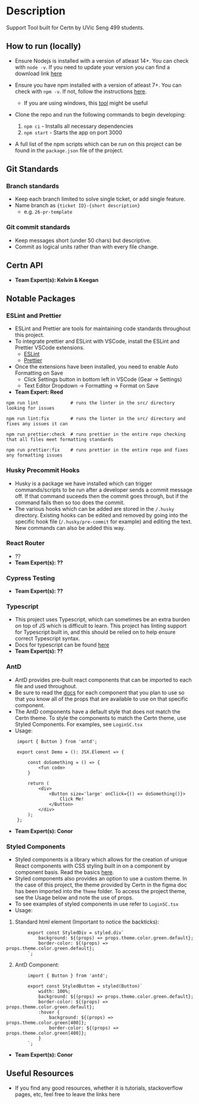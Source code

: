 # Description

Support Tool built for Certn by UVic Seng 499 students.

## How to run (locally)

-   Ensure Nodejs is installed with a version of atleast 14+. You can check with `node -v`. If you need to update your version you can find a download link [here](https://nodejs.org/en/download/)

-   Ensure you have npm installed with a version of atleast 7+. You can check with `npm -v`. If not, follow the instructions [here](https://docs.npmjs.com/try-the-latest-stable-version-of-npm).
    -   If you are using windows, this [tool](https://github.com/felixrieseberg/npm-windows-upgrade) might be useful
-   Clone the repo and run the following commands to begin developing:

    1. `npm ci` - Installs all necessary dependencies
    2. `npm start` - Starts the app on port 3000

-   A full list of the npm scripts which can be run on this project can be found in the `package.json` file of the project.

## Git Standards

### Branch standards

-   Keep each branch limited to solve single ticket, or add single feature.
-   Name branch as `{ticket ID}-{short description}`
    -   e.g. `26-pr-template`

### Git commit standards

-   Keep messages short (under 50 chars) but descriptive.
-   Commit as logical units rather than with every file change.

## Certn API

-   **Team Expert(s): Kelvin & Keegan**

## Notable Packages

### ESLint and Prettier

-   ESLint and Prettier are tools for maintaining code standards throughout this project.
-   To integrate prettier and ESLint with VSCode, install the ESLint and Prettier VSCode extensions.
    -   [ESLint](https://marketplace.visualstudio.com/items?itemName=dbaeumer.vscode-eslint)
    -   [Prettier](https://marketplace.visualstudio.com/items?itemName=esbenp.prettier-vscode)
-   Once the extensions have been installed, you need to enable Auto Formatting on Save
    -   Click Settings button in bottom left in VSCode (Gear -> Settings)
    -   Text Editor Dropdown -> Formatting -> Format on Save
-   **Team Expert: Reed**

```
npm run lint            # runs the linter in the src/ directory looking for issues

npm run lint:fix        # runs the linter in the src/ directory and fixes any issues it can

npm run prettier:check  # runs prettier in the entire repo checking that all files meet formatting standards

npm run prettier:fix    # runs prettier in the entire repo and fixes any formatting issues
```

### Husky Precommit Hooks

-   Husky is a package we have installed which can trigger commands/scripts to be run after a developer sends a commit message off. If that command suceeds then the commit goes through, but if the command fails then so too does the commit.
-   The various hooks which can be added are stored in the `/.husky` directory. Existing hooks can be edited and removed by going into the specific hook file (`/.husky/pre-commit` for example) and editing the text. New commands can also be added this way.

### React Router

-   ??
-   **Team Expert(s): ??**

### Cypress Testing

-   **Team Expert(s): ??**

### Typescript

-   This project uses Typescript, which can sometimes be an extra burden on top of JS which is difficult to learn. This project has linting support for Typescript built in, and this should be relied on to help ensure correct Typescript syntax.
-   Docs for typescript can be found [here](https://www.typescriptlang.org/docs/)
-   **Team Expert(s): ??**

### AntD

-   AntD provides pre-built react components that can be imported to each file and used throughout.
-   Be sure to read the [docs](https://ant.design/components/overview/) for each component that you plan to use so that you know all of the props that are available to use on that specific component.
-   The AntD components have a default style that does not match the Certn theme. To style the components to match the Certn theme, use Styled Components. For examples, see `LoginSC.tsx`
-   Usage:
```
    import { Button } from 'antd';

    export const Demo = (): JSX.Element => {

        const doSomething = () => {
            <fun code>
        }

        return (
            <div>
                <Button size='large' onClick={() => doSomething()}>
                    Click Me!
                </Button>
            </div>
        );
    };
```
-   **Team Expert(s): Conor**

### Styled Components

-   Styled components is a library which allows for the creation of unique React components with CSS styling built in on a component by component basis. Read the basics [here](https://styled-components.com/).
-   Styled components also provides an option to use a custom theme. In the case of this project, the theme provided by Certn in the figma doc has been imported into the `Theme` folder. To access the project theme, see the Usage below and note the use of props.
-   To see examples of styled components in use refer to `LoginSC.tsx`
-   Usage:
1. Standard html element (Important to notice the backticks):
```
        export const StyledDiv = styled.div`
            background: ${(props) => props.theme.color.green.default};
            border-color: ${(props) => props.theme.color.green.default};
        `;
```
2. AntD Component:
```
        import { Button } from 'antd';
        
        export const StyledButton = styled(Button)`
            width: 100%;
            background: ${(props) => props.theme.color.green.default};
            border-color: ${(props) => props.theme.color.green.default};
            :hover {
                background: ${(props) => props.theme.color.green[400]};
                border-color: ${(props) => props.theme.color.green[400]};
            }
        `;
```
-   **Team Expert(s): Conor**

## Useful Resources

-   If you find any good resources, whether it is tutorials, stackoverflow pages, etc, feel free to leave the links here
